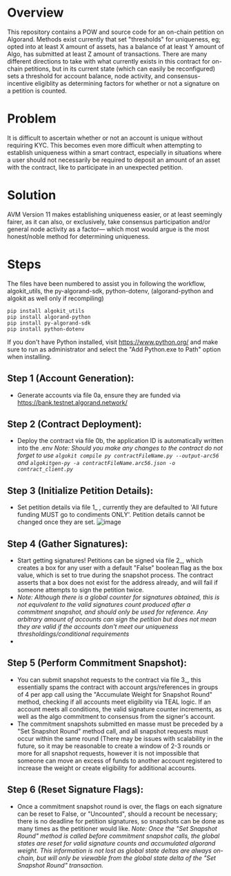 # Overview

This repository contains a POW and source code for an on-chain petition on Algorand. Methods exist currently that set "thresholds" for uniqueness, eg; opted into at least X amount of assets, has a balance of at least Y amount of Algo, has submitted at least Z amount of transactions.
There are many different directions to take with what currently exists in this contract for on-chain petitions, but in its current state (which can easily be reconfigured) sets a threshold for account balance, node activity, and consensus-incentive eligiblity as determining factors for whether or not a signature on a petition is counted.

# Problem
It is difficult to ascertain whether or not an account is unique without requiring KYC.
This becomes even more difficult when attempting to establish uniqueness within a smart contract, especially in situations where a user should not necessarily be required to deposit an amount of an asset with the contract, like to participate in an unexpected petition.

# Solution 
AVM Version 11 makes establishing uniqueness easier, or at least seemingly fairer, as it can also, or exclusively, take consensus participation and/or general node activity as a factor— which most would argue is the most honest/noble method for determining uniqueness.

# Steps
The files have been numbered to assist you in following the workflow, algokit_utils, the py-algorand-sdk, python-dotenv, (algorand-python and algokit as well only if recompiling)
```
pip install algokit_utils
pip install algorand-python
pip install py-algorand-sdk
pip install python-dotenv
```

If you don't have Python installed, visit https://www.python.org/ and make sure to run as administrator and select the "Add Python.exe to Path" option when installing.

## Step 1 (Account Generation):
- Generate accounts via file 0a, ensure they are funded via https://bank.testnet.algorand.network/

## Step 2 (Contract Deployment):
- Deploy the contract via file 0b, the application ID is automatically written into the .env
  *Note: Should you make any changes to the contract do not forget to use `algokit compile py contractFileName.py --output-arc56` and `algokitgen-py -a contractFileName.arc56.json -o contract_client.py`*
  
## Step 3 (Initialize Petition Details):
- Set petition details via file 1_ , currently they are defaulted to 'All future funding MUST go to condiments ONLY'. Petition details cannot be changed once they are set.
![image](https://github.com/user-attachments/assets/9648adc8-54f3-40ad-9617-5cc8bb6e9bd5)

## Step 4 (Gather Signatures):
- Start getting signatures! Petitions can be signed via file 2_, which creates a box for any user with a default "False" boolean flag as the box value, which is set to true during the snapshot process. The contract asserts that a box does not exist for the address already, and will fail if someone attempts to sign the petition twice.
- *Note: Although there is a global counter for signatures obtained, this is not equivalent to the valid signatures count produced after a commitment snapshot, and should only be used for reference. Any arbitrary amount of accounts can sign the petition but does not mean they are valid if the accounts don't meet our uniqueness thresholdings/conditional requirements*
- 
## Step 5 (Perform Commitment Snapshot):
- You can submit snapshot requests to the contract via file 3_, this essentially spams the contract with account args/references in groups of 4 per app call using the "Accumulate Weight for Snapshot Round" method, checking if all accounts meet eligibility via TEAL logic. If an account meets all conditions, the valid signature counter increments, as well as the algo commitment to consensus from the signer's account.
- The commitment snapshots submitted en masse must be preceded by a "Set Snapshot Round" method call, and all snapshot requests must occur within the same round (There may be issues with scalability in the future, so it may be reasonable to create a window of 2-3 rounds or more for all snapshot requests, however it is not impossible that someone can move an excess of funds to another account registered to increase the weight or create eligibility for additional accounts.

## Step 6 (Reset Signature Flags):
- Once a commitment snapshot round is over, the flags on each signature can be reset to False, or "Uncounted", should a recount be necessary; there is no deadline for petition signatures, so snapshots can be done as many times as the petitioner would like.
  *Note: Once the "Set Snapshot Round" method is called before commitment snapshot calls, the global states are reset for valid signature counts and accumulated algorand weight. This information is not lost as global state deltas are always on-chain, but will only be viewable from the global state delta of the "Set Snapshot Round" transaction.*
  
